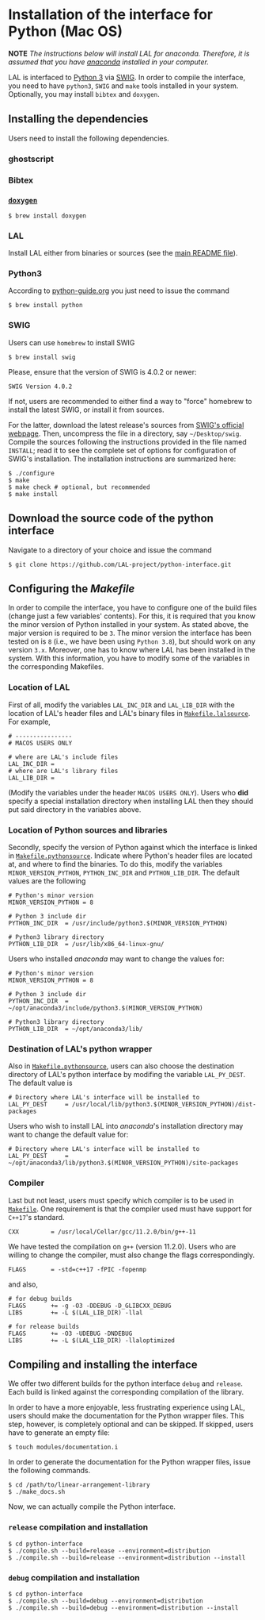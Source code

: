 # Installation of the interface for Python (Mac OS)

**NOTE** *The instructions below will install LAL for anaconda. Therefore, it is assumed that you have [anaconda](https://www.anaconda.com/) installed in your computer.*

LAL is interfaced to [Python 3](https://www.python.org/) via [SWIG](http://www.swig.org/). In order to compile the interface, you need to have `python3`, `SWIG` and `make` tools installed in your system. Optionally, you may install `bibtex` and `doxygen`.

## Installing the dependencies

Users need to install the following dependencies.

### ghostscript

### Bibtex

### [`doxygen`](https://www.doxygen.nl/index.html)

	$ brew install doxygen

### LAL

Install LAL either from binaries or sources (see the [main README file](https://github.com/LAL-project/linear-arrangement-library/blob/master/README.md)).

### Python3 

According to [python-guide.org](https://docs.python-guide.org/starting/install3/osx/) you just need to issue the command

	$ brew install python

### SWIG

Users can use `homebrew` to install SWIG

	$ brew install swig
	
Please, ensure that the version of SWIG is 4.0.2 or newer:

	SWIG Version 4.0.2
	
If not, users are recommended to either find a way to "force" homebrew to install the latest SWIG, or install it from sources.

For the latter, download the latest release's sources from [SWIG's official webpage](http://www.swig.org/). Then, uncompress the file in a directory, say `~/Desktop/swig`. Compile the sources following the instructions provided in the file named `INSTALL`; read it to see the complete set of options for configuration of SWIG's installation. The installation instructions are summarized here:

	$ ./configure
	$ make
	$ make check # optional, but recommended
	$ make install

## Download the source code of the python interface

Navigate to a directory of your choice and issue the command

	$ git clone https://github.com/LAL-project/python-interface.git

## Configuring the _Makefile_

In order to compile the interface, you have to configure one of the build files (change just a few variables' contents). For this, it is required that you know the minor version of Python installed in your system. As stated above, the major version is required to be `3`. The minor version the interface has been tested on is `8` (i.e., we have been using `Python 3.8`), but should work on any version `3.x`. Moreover, one has to know where LAL has been installed in the system. With this information, you have to modify some of the variables in the corresponding Makefiles.

### Location of LAL

First of all, modify the variables `LAL_INC_DIR` and `LAL_LIB_DIR` with the location of LAL's header files and LAL's binary files in [`Makefile.lalsource`](https://github.com/LAL-project/python-interface/blob/main/Makefile.lalsource). For example,

	# ----------------
	# MACOS USERS ONLY
	
	# where are LAL's include files
	LAL_INC_DIR = 
	# where are LAL's library files
	LAL_LIB_DIR = 

(Modify the variables under the header `MACOS USERS ONLY`). Users who **did** specify a special installation directory when installing LAL then they should put said directory in the variables above.

### Location of Python sources and libraries

Secondly, specify the version of Python against which the interface is linked in [`Makefile.pythonsource`](https://github.com/LAL-project/python-interface/blob/main/Makefile.pythonsource). Indicate where Python's header files are located at, and where to find the binaries. To do this, modify the variables `MINOR_VERSION_PYTHON`, `PYTHON_INC_DIR` and `PYTHON_LIB_DIR`. The default values are the following

	# Python's minor version
	MINOR_VERSION_PYTHON = 8
	
	# Python 3 include dir
	PYTHON_INC_DIR	= /usr/include/python3.$(MINOR_VERSION_PYTHON)
	
	# Python3 library directory
	PYTHON_LIB_DIR	= /usr/lib/x86_64-linux-gnu/

Users who installed *anaconda* may want to change the values for:

    # Python's minor version
	MINOR_VERSION_PYTHON = 8
	
	# Python 3 include dir
	PYTHON_INC_DIR	= ~/opt/anaconda3/include/python3.$(MINOR_VERSION_PYTHON)
	
	# Python3 library directory
	PYTHON_LIB_DIR	= ~/opt/anaconda3/lib/

### Destination of LAL's python wrapper

Also in [`Makefile.pythonsource`](https://github.com/LAL-project/python-interface/blob/main/Makefile.pythonsource), users can also choose the destination directory of LAL's python interface by modifing the variable `LAL_PY_DEST`. The default value is

	# Directory where LAL's interface will be installed to
	LAL_PY_DEST		= /usr/local/lib/python3.$(MINOR_VERSION_PYTHON)/dist-packages

Users who wish to install LAL into *anaconda*'s installation directory may want to change the default value for:

	# Directory where LAL's interface will be installed to
	LAL_PY_DEST		= ~/opt/anaconda3/lib/python3.$(MINOR_VERSION_PYTHON)/site-packages

### Compiler

Last but not least, users must specify which compiler is to be used in [`Makefile`](https://github.com/LAL-project/python-interface/blob/main/Makefile). One requirement is that the compiler used must have support for `C++17`'s standard.

	CXX			= /usr/local/Cellar/gcc/11.2.0/bin/g++-11
	
We have tested the compilation on `g++` (version 11.2.0). Users who are willing to change the compiler, must also change the flags correspondingly.

	FLAGS		= -std=c++17 -fPIC -fopenmp

and also,

	# for debug builds
	FLAGS		+= -g -O3 -DDEBUG -D_GLIBCXX_DEBUG
	LIBS		+= -L $(LAL_LIB_DIR) -llal

	# for release builds
	FLAGS		+= -O3 -UDEBUG -DNDEBUG
	LIBS		+= -L $(LAL_LIB_DIR) -llaloptimized

## Compiling and installing the interface

We offer two different builds for the python interface `debug` and `release`. Each build is linked against the corresponding compilation of the library.

In order to have a more enjoyable, less frustrating experience using LAL, users should make the documentation for the Python wrapper files. This step, however, is completely optional and can be skipped. If skipped, users have to generate an empty file:

	$ touch modules/documentation.i

In order to generate the documentation for the Python wrapper files, issue the following commands.

	$ cd /path/to/linear-arrangement-library
	$ ./make_docs.sh

Now, we can actually compile the Python interface.

### `release` compilation and installation

	$ cd python-interface
	$ ./compile.sh --build=release --environment=distribution
	$ ./compile.sh --build=release --environment=distribution --install

### `debug` compilation and installation

	$ cd python-interface
	$ ./compile.sh --build=debug --environment=distribution
	$ ./compile.sh --build=debug --environment=distribution --install
